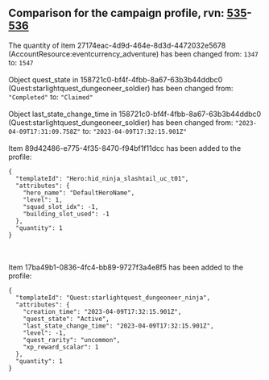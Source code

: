 ## Comparison for the campaign profile, rvn: [535](https://github.com/PRO100KatYT/FortniteProfileRevisions/tree/main/profiles/campaign/535%20campaign.json)-[536](https://github.com/PRO100KatYT/FortniteProfileRevisions/tree/main/profiles/campaign/536%20campaign.json)

The quantity of item 27174eac-4d9d-464e-8d3d-4472032e5678 (AccountResource:eventcurrency_adventure) has been changed from: `1347` to: `1547`
<br><br>
Object quest_state in 158721c0-bf4f-4fbb-8a67-63b3b44ddbc0 (Quest:starlightquest_dungeoneer_soldier) has been changed from: `"Completed"` to: `"Claimed"`
<br><br>
Object last_state_change_time in 158721c0-bf4f-4fbb-8a67-63b3b44ddbc0 (Quest:starlightquest_dungeoneer_soldier) has been changed from: `"2023-04-09T17:31:09.758Z"` to: `"2023-04-09T17:32:15.901Z"`
<br><br>
Item 89d42486-e775-4f35-8470-f94bf1f11dcc has been added to the profile:

```
{
  "templateId": "Hero:hid_ninja_slashtail_uc_t01",
  "attributes": {
    "hero_name": "DefaultHeroName",
    "level": 1,
    "squad_slot_idx": -1,
    "building_slot_used": -1
  },
  "quantity": 1
}
```

<br><br>
Item 17ba49b1-0836-4fc4-bb89-9727f3a4e8f5 has been added to the profile:

```
{
  "templateId": "Quest:starlightquest_dungeoneer_ninja",
  "attributes": {
    "creation_time": "2023-04-09T17:32:15.901Z",
    "quest_state": "Active",
    "last_state_change_time": "2023-04-09T17:32:15.901Z",
    "level": -1,
    "quest_rarity": "uncommon",
    "xp_reward_scalar": 1
  },
  "quantity": 1
}
```

<br><br>
